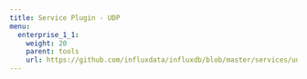 ```yaml
---
title: Service Plugin - UDP
menu:
  enterprise_1_1:
    weight: 20
    parent: tools
    url: https://github.com/influxdata/influxdb/blob/master/services/udp/README.md
---
```


